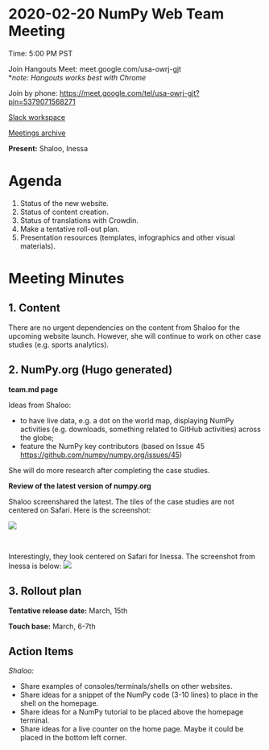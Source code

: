 # 2020-02-20 NumPy Web Team Meeting

Time: 5:00 PM PST

Join Hangouts Meet: meet.google.com/usa-owrj-gjt
<br> **note: Hangouts works best with Chrome*

Join by phone: https://meet.google.com/tel/usa-owrj-gjt?pin=5379071568271

[Slack workspace](https://numpy-team.slack.com)

[Meetings archive](https://github.com/numpy/archive/tree/master/status_meetings)

**Present:** Shaloo, Inessa


# Agenda

1. Status of the new website.
2. Status of content creation.
3. Status of translations with Crowdin.
4. Make a tentative roll-out plan.
5. Presentation resources (templates, infographics and other visual materials).


# Meeting Minutes
## 1. Content

There are no urgent dependencies on the content from Shaloo for the upcoming website launch. However, she will continue to work on other case studies (e.g. sports analytics).

## 2. NumPy.org (Hugo generated)
**team.md page**

Ideas from Shaloo:
 - to have live data, e.g. a dot on the world map, displaying NumPy activities (e.g. downloads, something related to GitHub activities) across the globe;
 - feature the NumPy key contributors (based on Issue 45 https://github.com/numpy/numpy.org/issues/45)

She will do more research after completing the case studies.
 
**Review of the latest version of numpy.org**

Shaloo screenshared the latest. The tiles of the case studies are not centered on Safari. Here is the screenshot:

![](https://i.imgur.com/pPofWim.jpg)

<br>

Interestingly, they look centered on Safari for Inessa. The screenshot from Inessa is below:
![](https://i.imgur.com/rJUZvWN.jpg)


## 3. Rollout plan

**Tentative release date:** March, 15th

**Touch base:** March, 6-7th


## Action Items
*Shaloo:*
- Share examples of consoles/terminals/shells on other websites.
- Share ideas for a snippet of the NumPy code (3-10 lines) to place in the shell on the homepage. 
- Share ideas for a NumPy tutorial to be placed above the homepage terminal. 
- Share ideas for a live counter on the home page. Maybe it could be placed in the bottom left corner.





